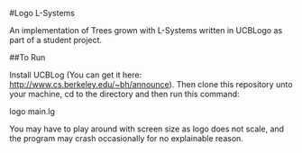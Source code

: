 #Logo L-Systems

An implementation of Trees grown with L-Systems written in UCBLogo as part of a student project.

##To Run

Install UCBLog (You can get it here: http://www.cs.berkeley.edu/~bh/announce).
Then clone this repository unto your machine, cd to the directory and then run this command:

logo main.lg

You may have to play around with screen size as logo does not scale, and the program may crash
occasionally for no explainable reason.

